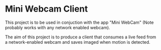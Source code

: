 Mini Webcam Client
==================

This project is to be used in conjuction with the app "Mini WebCam" (Note probably works with any network enabled webcam).

The aim of this project is to produce a client that consumes a live feed from a network-enabled webcam and saves imaged when motion is detected.
